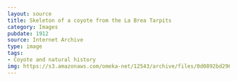 ```yaml
---
layout: source
title: Skeleton of a coyote from the La Brea Tarpits
category: Images
pubdate: 1912
source: Internet Archive
type: image
tags:
- Coyote and natural history
img: https://s3.amazonaws.com/omeka-net/12543/archive/files/0d0892bd296be61a646c36d6d8ffb333.jpg?AWSAccessKeyId=AKIAI3ATG3OSQLO5HGKA&Expires=1438831401&Signature=yXWDG5qPYVbWv8QzNH%2Fwm%2FEg8Uc%3D
---
```



